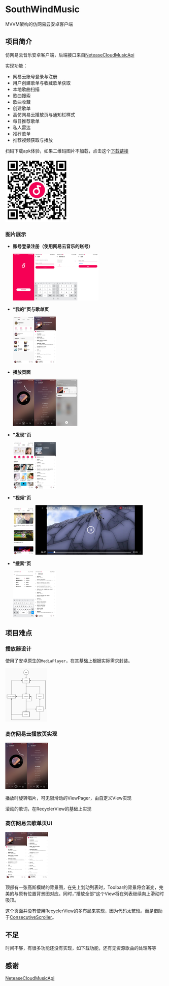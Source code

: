 # SouthWindMusic

MVVM架构的仿网易云安卓客户端

## 项目简介

仿网易云音乐安卓客户端，后端接口来自[NeteaseCloudMusicApi](https://github.com/Binaryify/NeteaseCloudMusicApi)

实现功能：

* 网易云账号登录与注册
* 用户创建歌单与收藏歌单获取
* 本地歌曲扫描
* 歌曲搜索
* 歌曲收藏
* 创建歌单
* 高仿网易云播放页与通知栏样式
* 每日推荐歌单
* 私人雷达
* 推荐歌单
* 推荐视频获取与播放

扫码下载apk体验，如果二维码图片不加载，点击这个[下载链接](http://io.inaction.fun/static/SouthWindMusic.apk)

<img src="screenshots/92709.png" alt="二维码" style="zoom:50%;width:400px" />

### 图片展示

* **账号登录注册（使用网易云音乐的账号）**

  <img src="screenshots/66243.jpg" alt="启动页" style="zoom: 33%;" width="205px" /><img src="screenshots/61500.jpg" alt="登录注册" style="zoom: 33%;" width="205px" /><img src="screenshots/58612.jpg" alt="登录注册" style="zoom: 33%;" width="205px" /><img src="screenshots/51148.jpg" alt="登录注册" style="zoom: 33%;" width="205px" />

* **“我的”页与歌单页**

  <img src="screenshots/58558.jpg" alt="我的" style="zoom: 33%;" width="205px" /><img src="screenshots/78410.jpg" alt="歌单" style="zoom: 33%;" width="205px" />

* **播放页面**

  <img src="screenshots/75416.jpg" alt="歌单" style="zoom: 33%;" width="205px" /><img src="screenshots/32416.jpg" alt="播放页" style="zoom: 33%;" width="205px" /><img src="screenshots/71962.jpg" alt="播放" style="zoom: 33%;" width="205px" />

* **"发现"页**

  <img src="screenshots/80659.jpg" alt="发现页" style="zoom: 33%;" width="205px" /><img src="screenshots/12654.jpg" alt="每日推荐" style="zoom: 33%;" width="205px" />

* **“视频”页**

  <img src="screenshots/86884.jpg" alt="视频页" style="zoom: 33%;" width="205px" />

  <img src="screenshots/69984.jpg" alt="视频页" style="zoom: 33%;"/>

* **”搜索“页**

  <img src="screenshots/91506.jpg" alt="搜索页" style="zoom: 33%;" width="205px" /><img src="screenshots/55831.jpg" alt="搜索页" style="zoom: 33%;" width="205px" />

## 项目难点

### 播放器设计

使用了安卓原生的`MediaPlayer`，在其基础上根据实际需求封装。

<img src="screenshots/47801.jpg" alt="播放器生命周期图" style="zoom: 33%;width:400px" />

### 高仿网易云播放页实现

<img src="screenshots/75416.jpg" alt="歌单" style="zoom: 33%;" width="205px" /><img src="screenshots/32416.jpg" alt="播放页" style="zoom: 33%;" width="205px" />

播放时旋转唱片，可无限滑动的ViewPager，由自定义View实现

滚动的歌词，在RecyclerView的基础上实现

### 高仿网易云歌单页UI

<img src="screenshots/78410.jpg" alt="歌单" style="zoom: 33%;" width="205px" /><img src="screenshots/24452.jpg" alt="歌单" style="zoom: 33%;" width="205px" />

顶部有一张高斯模糊的背景图，在先上划动列表时，Toolbar的背景将会渐变，完美的与原有位置背景图对应。同时，”播放全部“这个View将在列表继续向上滑动时吸顶。

这个页面并没有使用RecyclerView的多布局来实现，因为代码太繁琐。而是借助于[ConsecutiveScroller](https://github.com/donkingliang/ConsecutiveScroller)。



## 不足

时间不够，有很多功能还没有实现，如下载功能，还有无资源歌曲的处理等等

## 感谢

[NeteaseCloudMusicApi](https://github.com/Binaryify/NeteaseCloudMusicApi)